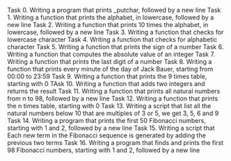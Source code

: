 Task 0.  Writing a program that prints _putchar, followed by a new line
Task 1.  Writing a function that prints the alphabet, in lowercase, followed by a new line
Task 2.  Writing a function that prints 10 times the alphabet, in lowercase, followed by a new line
Task 3.  Writing a function that checks for lowercase character
Task 4.  Writing a function that checks for alphabetic character
Task 5.  Writing a function that prints the sign of a number
Task 6.  Writing a function that computes the absolute value of an integer
Task 7.  Writing a function that prints the last digit of a number
Task 8.  Writing a function that prints every minute of the day of Jack Bauer, starting from 00:00 to 23:59
Task 9.  Writing a function that prints the 9 times table, starting with 0
TAsk 10. Writing a function that adds two integers and returns the result
Task 11. Writing a function that prints all natural numbers from n to 98, followed by a new line
Task 12. Writing a function that prints the n times table, starting with 0
Task 13. Writing a script that list all the natural numbers below 10 that are multiples of 3 or 5, we get 3, 5, 6 and 9
Task 14. Writing a program that prints the first 50 Fibonacci numbers, starting with 1 and 2, followed by a new line
Task 15. Writing a script that Each new term in the Fibonacci sequence is generated by adding the previous two terms
Task 16. Writing  a program that finds and prints the first 98 Fibonacci numbers, starting with 1 and 2, followed by a new line 
